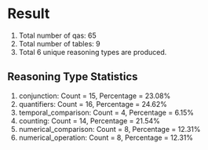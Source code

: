 # Result<br/>
1. Total number of qas: 65<br/>
2. Total number of tables: 9<br/>
3. Total 6 unique reasoning types are produced.<br/>
## **Reasoning Type Statistics**<br/>
1. conjunction: Count = 15, Percentage = 23.08%<br/>
2. quantifiers: Count = 16, Percentage = 24.62%<br/>
3. temporal_comparison: Count = 4, Percentage = 6.15%<br/>
4. counting: Count = 14, Percentage = 21.54%<br/>
5. numerical_comparison: Count = 8, Percentage = 12.31%<br/>
6. numerical_operation: Count = 8, Percentage = 12.31%<br/>
